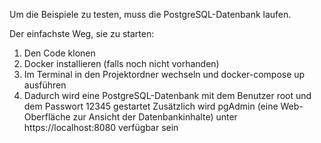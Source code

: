 Um die Beispiele zu testen, muss die PostgreSQL-Datenbank laufen.

Der einfachste Weg, sie zu starten:
1. Den Code klonen
2. Docker installieren (falls noch nicht vorhanden)
3. Im Terminal in den Projektordner wechseln und docker-compose up ausführen
4. Dadurch wird eine PostgreSQL-Datenbank mit dem Benutzer root und dem Passwort 12345 gestartet
Zusätzlich wird pgAdmin (eine Web-Oberfläche zur Ansicht der Datenbankinhalte) unter https://localhost:8080 verfügbar sein
